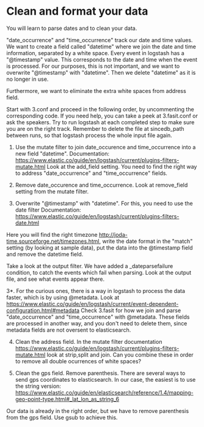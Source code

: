 # Clean and format your data
You will learn to parse dates and to clean your data.

"date_occurrence" and "time_occurrence" track our date and time values. 
We want to create a field called "datetime" where we join the date and time information, separated by a white space. 
Every event in logstash has a "@timestamp" value. This corresponds to the date and time when the event is processed. 
For our purposes, this is not important, and we want to overwrite "@timestamp" with "datetime". Then we delete "datetime" as it is no longer in use.

Furthermore, we want to eliminate the extra white spaces from address field.

Start with 3.conf and proceed in the following order, by uncommenting the corresponding code.
If you need help, you can take a peek at 3.fasit.conf or ask the speakers. 
Try to run logstash at each completed step to make sure you are on the right track. 
Remember to delete the file at sincedb_path between runs, so that logstash process the whole input file again. 

1. Use the mutate filter to join date_occurence and time_occurrence into a new field "datetime".
Documentation: https://www.elastic.co/guide/en/logstash/current/plugins-filters-mutate.html
Look at the add_field setting. You need to find the right way to address "date_occurrence" and "time_occurrence" fields.

2. Remove date_occurence and time_occurrence. Look at remove_field setting from the mutate filter.

3. Overwrite "@timestamp" with "datetime". For this, you need to use the date filter
Documentation: https://www.elastic.co/guide/en/logstash/current/plugins-filters-date.html

  Here you will find the right timezone http://joda-time.sourceforge.net/timezones.html, 
  write the date format in the "match" setting (by looking at sample data), 
  put the data into the @timestamp field and remove the datetime field.

  Take a look at the output filter. We have added a _dateparsefailure condition, to catch the events which fail when parsing. Look at the output file, and see what events appear there.

  3*. For the curious ones, there is a way in logstash to process the data faster, which is by using @metadata.
  Look at https://www.elastic.co/guide/en/logstash/current/event-dependent-configuration.html#metadata
  Check 3.fasit for how we join and parse "date_occurrence" and "time_occurrence" with @metadata. 
  These fields are processed in another way, and you don't need to delete them, 
  since metadata fields are not oversent to elasticsearch.

4. Clean the address field.
  In the mutate filter documentation https://www.elastic.co/guide/en/logstash/current/plugins-filters-mutate.html
  look at strip,split and join. Can you combine these in order to remove all double ocurrences of white spaces?

5. Clean the gps field. Remove parenthesis.
  There are several ways to send gps coordinates to elasticsearch. In our case, the easiest is to use the string version:  
  https://www.elastic.co/guide/en/elasticsearch/reference/1.4/mapping-geo-point-type.html#_lat_lon_as_string_6

  Our data is already in the right order, but we have to remove parenthesis from the gps field. 
  Use gsub to achieve this.
